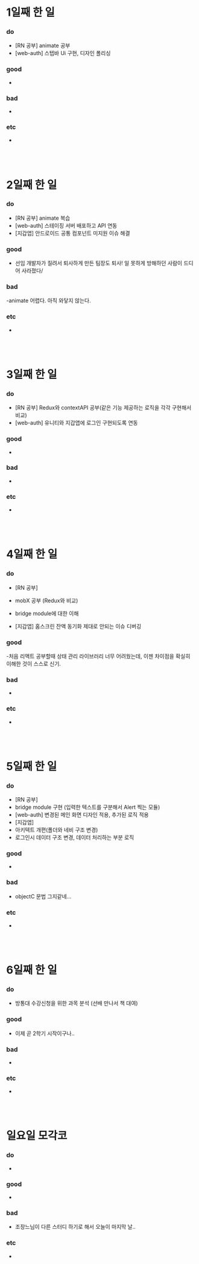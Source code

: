 # 1일째 한 일 
### do
- [RN 공부] animate 공부
- [web-auth] 스텝바 Ui 구현, 디자인 폴리싱

### good
- 

### bad
- 

### etc
- 

<br /><br />

# 2일째 한 일 
### do
- [RN 공부] animate 복습
- [web-auth] 스테이징 서버 배포하고 API 연동
- [지갑앱] 안드로이드 공통 컴포넌트 미지원 이슈 해결

### good
- 선임 개발자가 질려서 퇴사하게 만든 팀장도 퇴사! 일 못하게 방해하던 사람이 드디어 사라졌다/

### bad
-animate 어렵다. 아직 와닿지 않는다.

### etc
-

<br /><br />

# 3일째 한 일 
### do
- [RN 공부] Redux와 contextAPI 공부(같은 기능 제공하는 로직을 각각 구현해서 비교)
- [web-auth] 유니티와 지갑앱에 로그인 구현되도록 연동

### good
-

### bad
- 

### etc
-

<br /><br />

# 4일째 한 일 
### do
- [RN 공부]
 - mobX 공부 (Redux와 비교)
 - bridge module에 대한 이해

- [지갑앱] 홈스크린 잔액 동기화 제대로 안되는 이슈 디버깅

### good
-처음 리액트 공부할때 상태 관리 라이브러리 너무 어려웠는데, 이젠 차이점을 확실히 이해한 것이 스스로 신기.

### bad
-

### etc
- 

<br /><br />

# 5일째 한 일 
### do
- [RN 공부]
 - bridge module 구현 (입력한 텍스트를 구분해서 Alert 찍는 모듈)
- [web-auth] 변경된 메인 화면 디자인 적용, 추가된 로직 적용
- [지갑앱] 
 - 아키텍트 개편(폴더와 네비 구조 변경)
 - 로그인시 데이터 구조 변경, 데이터 처리하는 부분 로직 
 
### good
-

### bad
- objectC 문법 그지같네...

### etc
- 

<br /><br />

# 6일째 한 일 
### do
- 방통대 수강신청을 위한 과목 분석 (선배 만나서 책 대여)

### good
- 이제 곧 2학기 시작이구나..
 
### bad
-

### etc
-

<br /><br />

# 일요일 모각코
### do
-

### good
-

### bad
- 조장느님이 다른 스터디 하기로 해서 오늘이 마지막 날..

### etc
-

<br /><br />
